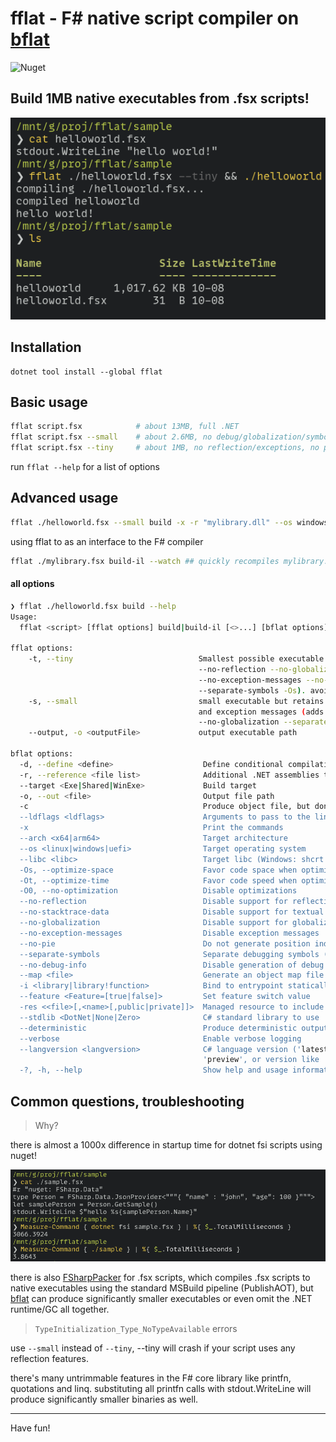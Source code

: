 # fflat - F# native script compiler on [bflat](https://flattened.net/)

<img alt="Nuget" src="https://img.shields.io/nuget/v/fflat">

## Build 1MB native executables from .fsx scripts!

![](img/2023-10-08T04:48.png)


## Installation

```
dotnet tool install --global fflat
```

## Basic usage

```bash
fflat script.fsx            # about 13MB, full .NET
fflat script.fsx --small    # about 2.6MB, no debug/globalization/symbols
fflat script.fsx --tiny     # about 1MB, no reflection/exceptions, no printfn!
```

run `fflat --help` for a list of options

## Advanced usage

```bash
fflat ./helloworld.fsx --small build -x -r "mylibrary.dll" --os windows ## ... etc
```

using fflat to as an interface to the F# compiler
```bash
fflat ./mylibrary.fsx build-il --watch ## quickly recompiles mylibrary.dll on every change 
```

#### all options

```bash
❯ fflat ./helloworld.fsx build --help
Usage:
  fflat <script> [fflat options] build|build-il [<>...] [bflat options]

fflat options:
    -t, --tiny                            Smallest possible executable (adds bflat args
                                          --no-reflection --no-globalization --no-stacktrace-data
                                          --no-exception-messages --no-debug-info
                                          --separate-symbols -Os). avoid using printfn!
    -s, --small                           small executable but retains reflection, stack trace
                                          and exception messages (adds bflat args --no-debug-info
                                          --no-globalization --separate-symbols -Os)
    --output, -o <outputFile>             output executable path

bflat options:
  -d, --define <define>                    Define conditional compilation symbol(s)
  -r, --reference <file list>              Additional .NET assemblies to include
  --target <Exe|Shared|WinExe>             Build target
  -o, --out <file>                         Output file path
  -c                                       Produce object file, but don't run linker
  --ldflags <ldflags>                      Arguments to pass to the linker
  -x                                       Print the commands
  --arch <x64|arm64>                       Target architecture
  --os <linux|windows|uefi>                Target operating system
  --libc <libc>                            Target libc (Windows: shcrt|none, Linux: glibc|bionic)
  -Os, --optimize-space                    Favor code space when optimizing
  -Ot, --optimize-time                     Favor code speed when optimizing
  -O0, --no-optimization                   Disable optimizations
  --no-reflection                          Disable support for reflection
  --no-stacktrace-data                     Disable support for textual stack traces
  --no-globalization                       Disable support for globalization (use invariant mode)
  --no-exception-messages                  Disable exception messages
  --no-pie                                 Do not generate position independent executable
  --separate-symbols                       Separate debugging symbols (Linux)
  --no-debug-info                          Disable generation of debug information
  --map <file>                             Generate an object map file
  -i <library|library!function>            Bind to entrypoint statically
  --feature <Feature=[true|false]>         Set feature switch value
  -res <<file>[,<name>[,public|private]]>  Managed resource to include
  --stdlib <DotNet|None|Zero>              C# standard library to use
  --deterministic                          Produce deterministic outputs including timestamps
  --verbose                                Enable verbose logging
  --langversion <langversion>              C# language version ('latest', 'default', 'latestmajor',
                                           'preview', or version like '6' or '7.1'
  -?, -h, --help                           Show help and usage information
```

## Common questions, troubleshooting


> Why?

there is almost a 1000x difference in startup time for dotnet fsi scripts using nuget!

![](img/2023-10-09T17:12.png)

there is also [FSharpPacker](https://github.com/kant2002/FSharpPacker/tree/main) for .fsx scripts, which compiles .fsx scripts to native executables using the standard MSBuild pipeline (PublishAOT), but [bflat](https://flattened.net/) can produce significantly smaller executables or even omit the .NET runtime/GC all together.



> `TypeInitialization_Type_NoTypeAvailable` errors

use `--small` instead of `--tiny`, --tiny will crash if your script uses any 
reflection features.

there's many untrimmable features in the F# core library like printfn, quotations and linq.
substituting all printfn calls with stdout.WriteLine will produce significantly
smaller binaries as well.


---

Have fun!

